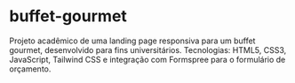 # buffet-gourmet
Projeto acadêmico de uma landing page responsiva para um buffet gourmet, desenvolvido para fins universitários. Tecnologias: HTML5, CSS3, JavaScript, Tailwind CSS e integração com Formspree para o formulário de orçamento.
